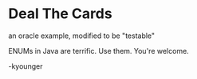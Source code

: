 # Deal The Cards

an oracle example, modified to be "testable"

ENUMs in Java are terrific. Use them. You're welcome.

-kyounger